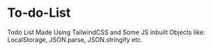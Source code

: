 # To-do-List
Todo List Made Using TailwindCSS and Some JS inbuilt Objects like: LocalStorage, JSON.parse, JSON.stringify etc.
